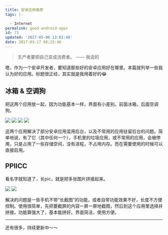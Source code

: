 ```yaml
---
title: 安卓应用推荐
tags: |-

  - Internet
permalink: good-android-apps
id: 73
updated: '2017-05-06 13:02:48'
date: 2017-03-17 08:23:46
---
```


>生产者要把自己变成消费者。  —— 我说的

嗯，作为一个安卓开发者，要知道那些好的安卓应用好在哪里。本篇就列举一些我认为好的应用。标题很正经，其实就是我用着好的😂

## 冰箱 & 空调狗
把这两个应用放一起，因为功能基本一样，界面有小差别。前面冰箱，后面空调狗。

<style>.post img{max-width:160px;display:inline-block;padding:5px;}</style>
![](/content/images/2017/03/Screenshot_20170317-163554.png)
![](/content/images/2017/03/Screenshot_20170317-163631.png)
![](/content/images/2017/03/Screenshot_20170317-163858.png)
![](/content/images/2017/03/Screenshot_20170317-163922.png)

这两个应用解决了部分安卓应用滥用后台，以及不常用的应用驻留后台的问题。简单地说，有了它（其中任何一个），手机里的垃圾应用，或不常用的应用，会被停用，只是占用了一些存储空间，没有进程，不占用内存。而在需要使用的时候可以直接启用。

## PPIICC
看名字就知道了，长pic，就是把多张图片拼接起来。

![](/content/images/2017/03/Screenshot_20170317-164407.png)
![](/content/images/2017/03/Screenshot_20170317-164417.png)

解决的问题是一些手机不带“长截图”的功能，或者自带功能效果不好，长度不方便控制。使用很简单，先把要截屏的内容一屏一屏地截图，然后到这个应用里选择并拼接。功能算强大了，基本能拼好。界面简洁，使用方便。



---

还有很多，持续更新中～～
